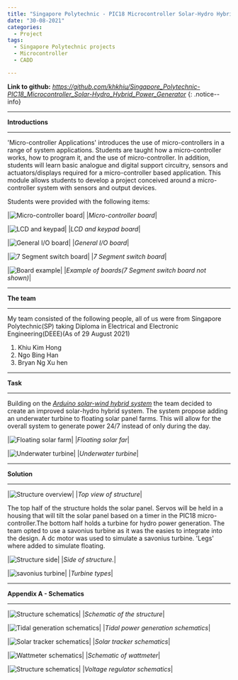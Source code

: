```yaml
---
title: "Singapore Polytechnic - PIC18 Microcontroller Solar-Hydro Hybrid Power Generator"
date: "30-08-2021"
categories:
  - Project
tags:
  - Singapore Polytechnic projects
  - Microcontroller
  - CADD

---
```

**Link to github:**
<cite><a href="https://github.com/khkhiu/Singapore_Polytechnic-PIC18_Microcontroller_Solar-Hydro_Hybrid_Power_Generator">https://github.com/khkhiu/Singapore_Polytechnic-PIC18_Microcontroller_Solar-Hydro_Hybrid_Power_Generator</a></cite>
{: .notice--info}


***

<strong>Introductions</strong>

***

'Micro-controller Applications' introduces the use of micro-controllers in a range of system applications. Students are taught how a micro-controller works, how to program it, and the use of micro-controller. In addition, students will learn basic analogue and digital support circuitry, sensors and actuators/displays required for a micro-controller based application. This module allows students to develop a project conceived around a micro-controller system with sensors and output devices.

Students were provided with the following items:

|![Micro-controller board](/assets/images/SP-MAPP/MCT_board.png)|
|<em>Micro-controller board</em>|

|![LCD and keypad](/assets/images/SP-MAPP/LCD-Keypad.png)|
|<em>LCD and keypad board</em>|

|![General I/O board](/assets/images/SP-MAPP/GIO_board.png)|
|<em>General I/O board</em>|

|![7 Segment switch board](/assets/images/SP-MAPP/7-Segmet-Switch_board.png)|
|<em>7 Segment switch board</em>|

|![Board example](/assets/images/SP-MAPP/Board_example.png)|
|<em>Example of boards(7 Segment switch board not shown)</em>|

***

<strong>The team</strong>

***

My team consisted of the following people, all of us were from Singapore Polytechnic(SP) taking Diploma in Electrical and Electronic Engineering(DEEE)(As of 29 August 2021)

1. Khiu Kim Hong
2. Ngo Bing Han
3. Bryan Ng Xu hen

***

<strong>Task</strong>

***
Building on the <cite><a href="https://khkhiu.github.io/project/SP-EDS/">Arduino solar-wind hybrid system</a></cite> the team decided to create an improved solar-hydro hybrid system. The system propose adding an underwater turbine to floating solar panel farms. This will allow for the overall system to generate power 24/7 instead of only during the day.

|![Floating solar farm](/assets/images/SP-MAPP/Solar.jpg)|
|<em>Floating solar far</em>|

|![Underwater turbine](/assets/images/SP-MAPP/hydro.jpg)|
|<em>Underwater turbine</em>|

***

<strong>Solution</strong>

***

|![Structure overview](/assets/images/SP-MAPP/Structure-Overview.png)|
|<em>Top view of structure</em>|

The top half of the structure holds the solar panel. Servos will be held in a housing that will tilt the solar panel based on a timer in the PIC18 micro-controller.The bottom half holds a turbine for hydro power generation. The team opted to use a savonius turbine as it was the easies to integrate into the design. A dc motor was used to simulate a savonius turbine. 'Legs' where added to simulate floating.

|![Structure side](/assets/images/SP-MAPP/Structure-side.png)|
|<em>Side of structure.</em>|

|![savonius turbine](/assets/images/SP-MAPP/Turbine.png)|
|<em>Turbine types</em>|

***

<strong>Appendix A - Schematics </strong>

***

|![Structure schematics](/assets/images/SP-MAPP/Structure-schematics.png)|
|<em>Schematic of the structure</em>|

|![Tidal generation schematics](/assets/images/SP-MAPP/Tidal_schem.png)|
|<em>Tidal power generation schematics</em>|

|![Solar tracker schematics](/assets/images/SP-MAPP/Solar_tracker_schem.png)|
|<em>Solar tracker schematics</em>|

|![Wattmeter schematics](/assets/images/SP-MAPP/Watt_schem.png)|
|<em>Schematic of wattmeter</em>|

|![Structure schematics](/assets/images/SP-MAPP/Volt_reg_schem.png)|
|<em>Voltage regulator schematics</em>|